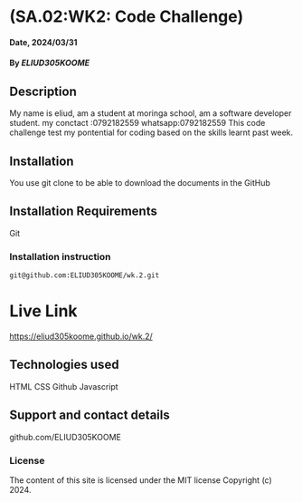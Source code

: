 # (SA.02:WK2: Code Challenge)

#### Date, 2024/03/31

#### By *ELIUD305KOOME*

## Description
My name is eliud, am a student at moringa school, am a software developer student. 
my conctact :0792182559 whatsapp:0792182559 This code challenge test my pontential for coding based on the skills learnt past week.



## Installation
You use git clone to be able to download the documents in the GitHub

## Installation Requirements
Git

### Installation instruction
```
git@github.com:ELIUD305KOOME/wk.2.git

```

# Live Link
 https://eliud305koome.github.io/wk.2/

## Technologies used
HTML
CSS
Github
Javascript

## Support and contact details
github.com/ELIUD305KOOME

### License
The content of this site is licensed under the MIT license
Copyright (c) 2024.
